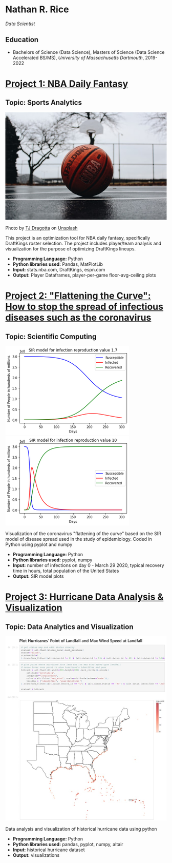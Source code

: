 # Nathan R. Rice
*Data Scientist*

## Education
* Bachelors of Science (Data Science), Masters of Science (Data Science Accelerated BS/MS), *University of Massachusetts Dartmouth*, 2019-2022

# [Project 1: NBA Daily Fantasy](https://github.com/NateRice/NBADailyFantasy)
## Topic: Sports Analytics
![alt text](tj-dragotta-Gl0jBJJTDWs-unsplash.jpg)

Photo by <a href="https://unsplash.com/@tjdragotta?utm_source=unsplash&utm_medium=referral&utm_content=creditCopyText">TJ Dragotta</a> on <a href="https://unsplash.com/s/photos/nba?utm_source=unsplash&utm_medium=referral&utm_content=creditCopyText">Unsplash</a>
  

This project is an optimization tool for NBA daily fantasy, specifically DraftKings roster selection. The project includes player/team analysis and visualization for the purpose of optimizing DraftKings lineups.
* **Programming Language:** Python
* **Python libraries used:** Pandas, MatPlotLib
* **Input:** stats.nba.com, DraftKings, espn.com
* **Output:** Player Dataframes, player-per-game floor-avg-ceiling plots

# [Project 2: "Flattening the Curve": How to stop the spread of infectious diseases such as the coronavirus](https://github.com/NateRice/flattening_the_curve)
## Topic: Scientific Computing
![alt text](rnot1.7.png)  ![alt text](rnot10.png)


Visualization of the coronavirus "flattening of the curve" based on the SIR model of disease spread used in the study of epidemiology. Coded in Python using pyplot and numpy
* **Programming Language:** Python
* **Python libraries used:** pyplot, numpy
* **Input:** number of infections on day 0 - March 29 2020, typical recovery time in hours, total population of the United States
* **Output:** SIR model plots

# [Project 3: Hurricane Data Analysis & Visualization](https://github.com/NateRice/hurricane)
## Topic: Data Analytics and Visualization
![alt text](hurricaneLandfall.jpg)


Data analysis and visualization of historical hurricane data using python
* **Programming Language:** Python
* **Python libraries used:** pandas, pyplot, numpy, altair
* **Input:** historical hurricane dataset
* **Output:** visualizations
